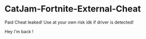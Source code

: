 # CatJam-Fortnite-External-Cheat
Paid Cheat leaked!
Use at your own risk idk if driver is detected!


Hey i'm back !
